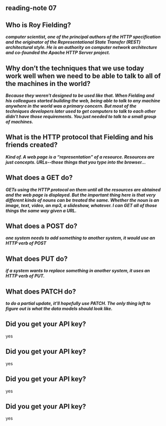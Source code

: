 ## reading-note 07

## Who is Roy Fielding?
***computer scientist, one of the principal authors of the HTTP specification and the originator of the Representational State Transfer (REST) architectural style.
He is an authority on computer network architecture and co-founded the Apache HTTP Server project.***
## Why don’t the techniques that we use today work well when we need to be able to talk to all of the machines in the world?
***Because they weren't designed to be used like that. When Fielding and his colleagues started building the web, being able to talk to any machine anywhere in the world was a primary concern. 
But most of the techniques developers later used to get computers to talk to each other didn't have those requirements. You just needed to talk to a small group of machines.***

## What is the HTTP protocol that Fielding and his friends created?
***Kind of. A web page is a “representation” of a resource. Resources are just concepts. URLs--those things that you type into the browser...***

## What does a GET do?
***GETs using the HTTP protocol on them until all the resources are obtained and the web page is displayed. But the important thing here is that very different kinds of nouns can be treated the same.
Whether the noun is an image, text, video, an mp3, a slideshow, whatever. I can GET all of those things the same way given a URL.***

## What does a POST do?
 ***one system needs to add something to another system, it would use an HTTP verb of POST***
 
## What does PUT do?
***if a system wants to replace something in another system, it uses an HTTP verb of PUT.***

## What does PATCH do?
 ***to do a partial update, it'll hopefully use PATCH. 
The only thing left to figure out is what the data models should look like.***

## Did you get your API key?
yes
## Did you get your API key?
yes
## Did you get your API key?
yes
## Did you get your API key?
yes

